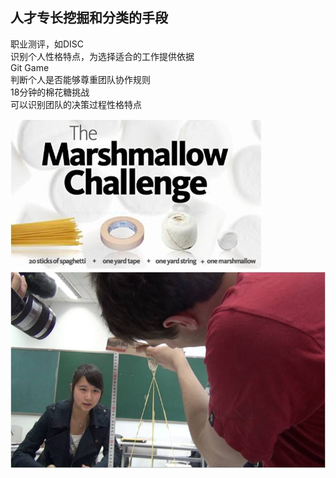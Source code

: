 ## 人才专长挖掘和分类的手段

职业测评，如DISC  
识别个人性格特点，为选择适合的工作提供依据   
Git Game  
判断个人是否能够尊重团队协作规则  
18分钟的棉花糖挑战  
可以识别团队的决策过程性格特点  

![0](00.jpg)  
![0](01.jpg)